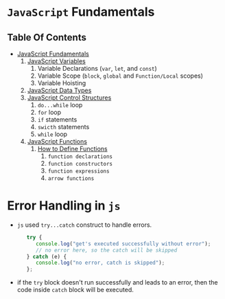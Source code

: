 # `JavaScript` Fundamentals

## Table Of Contents
- [JavaScript Fundamentals]()
    1. [JavaScript Variables](https://github.com/nyangweso-rodgers/Programming-with-JavaScript/tree/main/JavaScript-Fundamentals/js-Variables)
       1. Variable Declarations (`var`, `let`, and `const`)
       2. Variable Scope (`block`, `global` and `Function/Local` scopes)
       3. Variable Hoisting
    2. [JavaScript Data Types]()
    3. [JavaScript Control Structures](https://github.com/nyangweso-rodgers/Programming-with-JavaScript/tree/main/JavaScript-Fundamentals/js-control-flow)
       1. `do...while` loop
       2. `for` loop
       3. `if` statements
       4. `swicth` statements
       5. `while` loop
    4. [JavaScript Functions](https://github.com/nyangweso-rodgers/Programming-with-JavaScript/tree/main/JavaScript-Fundamentals/js-Functions)
       1. [How to Define Functions]()
          1. `function declarations`
          2. `function constructors`
          3. `function expressions`
          4. `arrow functions`

# Error Handling in `js`
* `js` used `try...catch` construct to handle errors.

   ```js
      try {
         console.log("get's executed successfully without error");
         // no error here, so the catch will be skipped
      } catch (e) {
         console.log("no error, catch is skipped");
      };
   ```
* if the `try` block doesn't run successfully and leads to an error, then the code inside `catch` block will be executed.